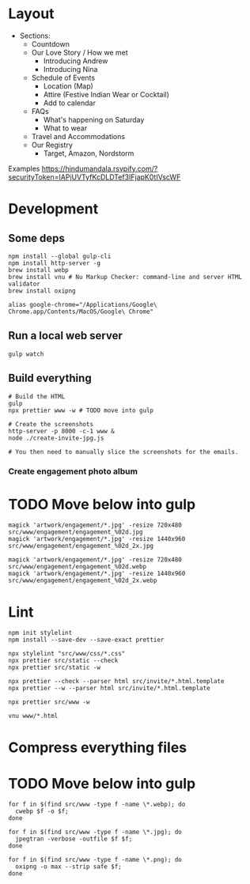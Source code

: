 

# Layout 

* Sections:
  * Countdown
  * Our Love Story / How we met
    * Introducing Andrew
    * Introducing Nina
  * Schedule of Events
    * Location (Map)
    * Attire (Festive Indian Wear or Cocktail)
    * Add to calendar
  * FAQs
    * What's happening on Saturday
    * What to wear
  * Travel and Accommodations
  * Our Registry
    * Target, Amazon, Nordstorm

Examples
  https://hindumandala.rsvpify.com/?securityToken=IAPjUVTyfKcDLDTef3IFjapK0tIVscWF



# Development

## Some deps

```shell
npm install --global gulp-cli
npm install http-server -g
brew install webp
brew install vnu # Nu Markup Checker: command-line and server HTML validator
brew install oxipng

alias google-chrome="/Applications/Google\ Chrome.app/Contents/MacOS/Google\ Chrome"
```

## Run a local web server

```shell
gulp watch
```

## Build everything

```shell
# Build the HTML
gulp
npx prettier www -w # TODO move into gulp

# Create the screenshots
http-server -p 8000 -c-1 www &
node ./create-invite-jpg.js

# You then need to manually slice the screenshots for the emails.

```

### Create engagement photo album

# TODO Move below into gulp
```shell
magick 'artwork/engagement/*.jpg' -resize 720x480  src/www/engagement/engagement_%02d.jpg
magick 'artwork/engagement/*.jpg' -resize 1440x960  src/www/engagement/engagement_%02d_2x.jpg

magick 'artwork/engagement/*.jpg' -resize 720x480  src/www/engagement/engagement_%02d.webp
magick 'artwork/engagement/*.jpg' -resize 1440x960  src/www/engagement/engagement_%02d_2x.webp
```


# Lint

```shell
npm init stylelint
npm install --save-dev --save-exact prettier

npx stylelint "src/www/css/*.css"
npx prettier src/static --check
npx prettier src/static -w

npx prettier --check --parser html src/invite/*.html.template
npx prettier --w --parser html src/invite/*.html.template

npx prettier src/www -w

vnu www/*.html
```


# Compress everything files

# TODO Move below into gulp
```shell
for f in $(find src/www -type f -name \*.webp); do
  cwebp $f -o $f;
done

for f in $(find src/www -type f -name \*.jpg); do
  jpegtran -verbose -outfile $f $f;
done

for f in $(find src/www -type f -name \*.png); do
  oxipng -o max --strip safe $f;
done

```